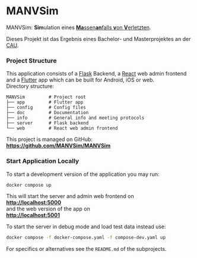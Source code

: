 # MANVSim

MANVSim: **Sim**ulation eines [**Ma**ssen**an**falls **v**on **V**erletzten](https://de.wikipedia.org/wiki/Massenanfall_von_Verletzten).

Dieses Projekt ist das Ergebnis eines Bachelor- und Masterprojektes an der [CAU](https://www.uni-kiel.de).

### Project Structure

This application consists of a [Flask](https://flask.palletsprojects.com) Backend, a [React](https://react.dev/) web
admin frontend and a [Flutter](https://flutter.dev/) app which can be built for Android, iOS or web.  
Directory structure:

```
MANVSim         # Project root
├── app         # Flutter app
├── config      # Config files
├── doc         # Documentation
├── info        # General info and meeting protocols
├── server      # Flask backend
└── web         # React web admin frontend
```

This project is managed on GitHub:  
**<https://github.com/MANVSim/MANVSim>**

### Start Application Locally

To start a development version of the application you may run:

```bash
docker compose up
```

This will start the server and admin web frontend on  
**<http://localhost:5000>**   
and the web version of the app on  
**<http://localhost:5001>**

To start the server in debug mode and load test data instead use:  
```bash
docker compose -f docker-compose.yaml -f compose-dev.yaml up
```

For specifics or alternatives see the `README.md` of the subprojects.